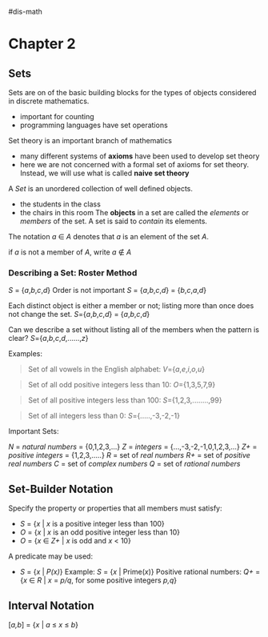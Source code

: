 #dis-math 
# Chapter 2

## Sets

Sets are on of the basic building blocks for the types of objects considered in discrete mathematics.
- important for counting 
- programming languages have set operations

Set theory is an important branch of mathematics
- many different systems of **axioms** have been used to develop set theory
- here we are not concerned with a formal set of axioms for set theory. Instead, we will use what is called **naive set theory** 

A *Set* is an unordered collection of well defined objects.
- the students in the class
- the chairs in this room
The **objects** in a set are called the *elements* or *members* of the set. A set is said to *contain* its elements.

The notation *a* $\in$ *A* denotes that *a* is an element of the set *A*.

if *a* is not a member of *A*, write *a* $\notin$ *A*

### Describing a Set: Roster Method

*S* = {*a*,*b*,*c*,*d*}
Order is not important
*S* = {*a*,*b*,*c*,*d*} = {*b*,*c*,*a*,*d*}

Each distinct object is either a member or not; listing more than once does not change the set.
*S*={*a*,*b*,*c*,*d*} = {*a*,*b*,*c*,*d*}

Can we describe a set without listing all of the members when the pattern is clear?
*S*={*a*,*b*,*c*,*d*,......,*z*}

Examples:
>Set of all vowels in the English alphabet:
*V*={*a*,*e*,*i*,*o*,*u*}

>Set of all odd positive integers less than 10:
*O*={1,3,5,7,9}

>Set of all positive integers less than 100:
*S*={1,2,3,........,99}

>Set of all integers less than 0:
*S*={.....,-3,-2,-1}

Important Sets:

*N* = *natural numbers* = {0,1,2,3,...}
*Z* = *integers* = {...,-3,-2,-1,0,1,2,3,...}
*Z+* = *positive integers* = {1,2,3,.....}
*R* = set of *real numbers*
*R+* = set of *positive real numbers*
*C* = set of *complex numbers*
*Q* = set of *rational numbers*

## Set-Builder Notation

Specify the property or properties that all members must satisfy:
- *S* = {*x* | *x* is a positive integer less than 100}
- *O* = {*x* | *x* is an odd positive integer less than 10}
- *O* = {*x* $\in$ *Z+* | *x* is odd and *x* < 10}

A predicate may be used:
- *S* = {*x* | *P(x)*}
Example: *S* = {*x* | Prime(*x*)}
Positive rational numbers:
*Q+* = {*x* $\in$ *R* | *x* = *p/q*, for some positive integers *p,q*}

## Interval Notation

[*a,b*] = {*x* | *a* $\leq$ *x* $\leq$ *b*}



